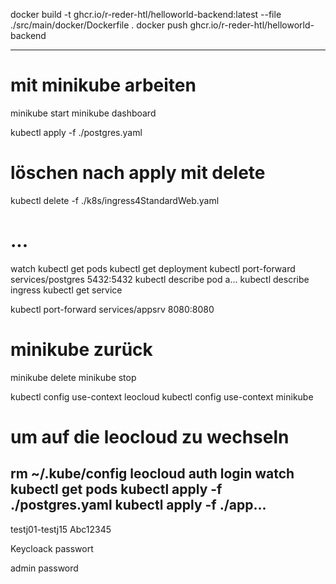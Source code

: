 docker build -t ghcr.io/r-reder-htl/helloworld-backend:latest --file ./src/main/docker/Dockerfile .
docker push ghcr.io/r-reder-htl/helloworld-backend


---

# mit minikube arbeiten
minikube start
minikube dashboard

kubectl apply -f ./postgres.yaml
# löschen nach apply mit delete
kubectl delete -f ./k8s/ingress4StandardWeb.yaml 
# ...
watch kubectl get pods
kubectl get deployment
kubectl port-forward services/postgres 5432:5432
kubectl describe pod a...
kubectl describe ingress
kubectl get service

kubectl port-forward services/appsrv 8080:8080
# minikube zurück
minikube delete
minikube stop

kubectl config use-context leocloud
kubectl config use-context minikube


# um auf die leocloud zu wechseln
rm ~/.kube/config
leocloud auth login
watch kubectl get pods
kubectl apply -f ./postgres.yaml
kubectl apply -f ./app...
---
testj01-testj15
Abc12345

Keycloack passwort

admin
password